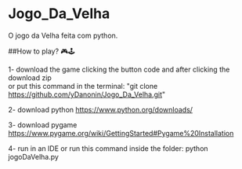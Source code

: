 # Jogo_Da_Velha
O jogo da Velha feita com python.


##How to play? 🎮🕹

 1- download the game clicking the button code and after clicking the download zip 
<br>
or put this command in the terminal: "git clone https://github.com/yDanonin/Jogo_Da_Velha.git"

2- download python https://www.python.org/downloads/

3- download pygame https://www.pygame.org/wiki/GettingStarted#Pygame%20Installation

4- run in an IDE or run this command inside the folder: python jogoDaVelha.py
